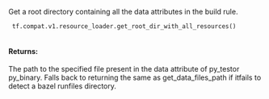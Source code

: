 Get a root directory containing all the data attributes in the build rule.

```
 tf.compat.v1.resource_loader.get_root_dir_with_all_resources()
 
```

#### Returns:
The path to the specified file present in the data attribute of py_testor py_binary. Falls back to returning the same as get_data_files_path if itfails to detect a bazel runfiles directory.

